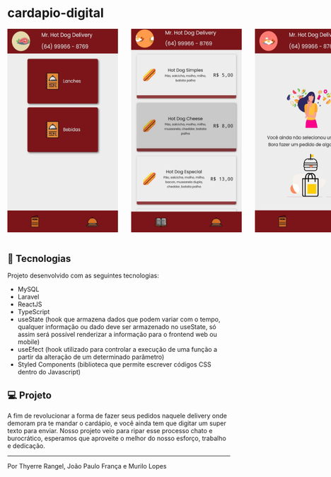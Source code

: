 # cardapio-digital

<div align="center" style="display: flex; flex-direction: row">
  <img alt="cardapio" title="cardapio-online" src="./.github/main.png" width="250px"/>
  <img alt="Produtos" src=".github/produtos.png" width="250px" style="margin: 0 30px">
  <img alt="Pedidos" src=".github/pedidos.png" width="250px">
</div>

<br/>

## 🚀 Tecnologias

Projeto desenvolvido com as seguintes tecnologias:

- MySQL
- Laravel
- ReactJS
- TypeScript
- useState (hook que armazena dados que podem variar com o tempo, qualquer informação ou dado deve ser armazenado no useState, só assim será possível renderizar a informação para o frontend web ou mobile)
- useEfect (hook utilizado para controlar a execução de uma função a partir da alteração de um determinado parâmetro)
- Styled Components (biblioteca que permite escrever códigos CSS dentro do Javascript)


## 💻 Projeto

A fim de revolucionar a forma de fazer seus pedidos naquele delivery onde demoram pra te mandar o cardápio, e você ainda tem que digitar um super texto para enviar.
Nosso projeto veio para ripar esse processo chato e burocrático, esperamos que aproveite o melhor do nosso esforço, trabalho e dedicação.

---

Por Thyerre Rangel, João Paulo França e Murilo Lopes